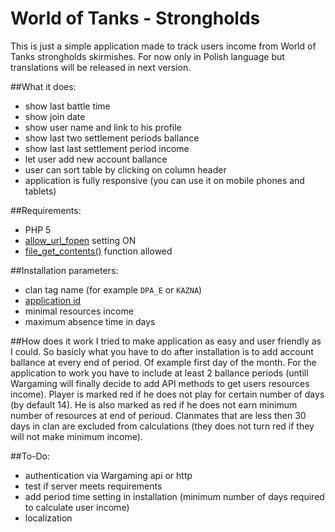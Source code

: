 # World of Tanks - Strongholds
This is just a simple application made to track users income from World of Tanks strongholds skirmishes. For now only in Polish language but translations will be released in next version.

##What it does:
- show last battle time
- show join date
- show user name and link to his profile
- show last two settlement periods ballance
- show last last settlement period income
- let user add new account ballance
- user can sort table by clicking on column header
- application is fully responsive (you can use it on mobile phones and tablets)

##Requirements:
- PHP 5
- [allow_url_fopen](http://php.net/manual/en/filesystem.configuration.php#ini.allow-url-fopen) setting ON
- [file_get_contents()](http://php.net/manual/en/function.file-get-contents.php) function allowed


##Installation parameters:
- clan tag name (for example `DPA_E` or `KAZNA`)
- [application id](https://eu.wargaming.net/developers/applications/)
- minimal resources income
- maximum absence time in days

##How does it work
I tried to make application as easy and user friendly as I could. So basicly what you have to do after installation is to add account ballance at every end of period. Of example first day of the month. For the application to work you have to include at least 2 ballance periods (untill Wargaming will finally decide to add API methods to get users resources income). Player is marked red if he does not play for certain number of days (by default 14). He is also marked as red if he does not earn minimum number of resources at end of perioud. Clanmates that are less then 30 days in clan are excluded from calculations (they does not turn red if they will not make minimum income).

##To-Do:
- authentication via Wargaming api or http
- test if server meets requirements
- add period time setting in installation (minimum number of days required to calculate user income)
- localization
